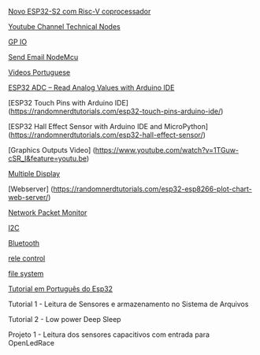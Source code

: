 [Novo ESP32-S2 com Risc-V coprocessador](https://hackaday.com/2020/03/23/esp32-s2-samples-show-up/)

[Youtube Channel Technical Nodes](https://www.youtube.com/user/G6EJD/videos)

[GP IO](https://randomnerdtutorials.com/esp32-pinout-reference-gpios/)

[Send Email NodeMcu](https://github.com/G6EJD/ESP8266-Sending-Emails/blob/master/ESP8366_Send_eMail_YT.ino)

[Videos Portuguese](https://www.curtocircuito.com.br/blog/?page=2)

[ESP32 ADC – Read Analog Values with Arduino IDE](https://randomnerdtutorials.com/esp32-adc-analog-read-arduino-ide/)

[ESP32 Touch Pins with Arduino IDE]
(https://randomnerdtutorials.com/esp32-touch-pins-arduino-ide/)
 

[ESP32 Hall Effect Sensor with Arduino IDE and MicroPython]
(https://randomnerdtutorials.com/esp32-hall-effect-sensor/)

[Graphics Outputs Video]
(https://www.youtube.com/watch?v=1TGuw-cSR_I&feature=youtu.be)

[Multiple Display](https://www.youtube.com/watch?v=WL8Xs5D2VUA&feature=youtu.be)

[Webserver]
(https://randomnerdtutorials.com/esp32-esp8266-plot-chart-web-server/)

[Network Packet Monitor](https://github.com/spacehuhn/PacketMonitor32/)


[I2C](https://randomnerdtutorials.com/esp32-i2c-communication-arduino-ide/)

[Bluetooth](https://www.zerynth.com/blog/design-bluetooth-ble-applications-in-python-on-esp32-using-zerynth/)

[rele control](https://www.youtube.com/watch?v=giACxpN0cGc&feature=youtu.be)

[file system](https://www.youtube.com/watch?time_continue=27&v=nOxiUf7I5mY&feature=emb_logo)

[Tutorial em Português do Esp32](https://www.curtocircuito.com.br/blog/conhecendo-esp32/)

Tutorial 1 - Leitura de Sensores e armazenamento no Sistema de Arquivos

Tutorial 2 - Low power Deep Sleep

Projeto  1 - Leitura dos sensores capacitivos com entrada para OpenLedRace




